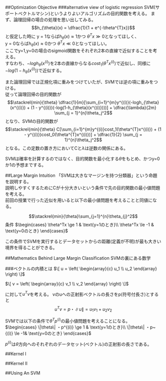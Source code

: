 ##Optimization Objective
###alternative view of logistic regression
SVM(サポートベクトルマシン)というよりよいアルゴリズムの目的関数を考える。
まず、論理回帰の場合の処理を思い出してみる。
$$h_{\theta}(x) = \dfrac{1}{1 + e^{-\theta^{T}x}}$$
と仮定した時に
y = 1ならば$h_{\theta}(x)\approx 1$かつ $\theta^{T}x \gg 0$となってほしく、<br>
y = 0ならば$h_{\theta}(x)\approx 0$かつ $\theta^{T}x \ll 0$となってほしい。<br>
ここでy=1,y=0の場合のsigmoid関数をそれぞれ2本の直線で近似することを考える。<br>
すなわち、$-logh_{\theta}(x^{(i)})$を2本の直線からなる$cost_1(\theta^{T}x^{(i)})$で近似し、同様に$-log(1-h_{\theta}(x^{(i)}))$で近似する。

また論理回帰では正規化項に重みをつけていたが、SVMでは逆の項に重みをつける。<br>
従って論理回帰の目的関数が
$$\stackrel{min}{\theta} \dfrac{1}{m}[\sum_{i=1}^{m}y^{(i)}(-logh_{\theta}(x^{(i)}) + (1 - y^{(i)})(-log(1-h_{\theta}(x^{(i)})))] + \dfrac{\lambda}{2m} \sum_{j = 1}^{n}\theta_j^2$$
となり、SVMの目的関数が
$$\stackrel{min}{\theta} C[\sum_{i=1}^{m}y^{(i)}cost_1(\theta^{T}x^{(i)}) + (1 - y^{(i)})cost_0(\theta^{T}x^{(i)})] + \dfrac{1}{2} \sum_{j = 1}^{n}\theta_j^2$$
となる。この定数の置き方においてCと$\lambda$は逆数の関係にある。

SVMは確率を計算するのではなく、目的関数を最小化する$\theta$をもとめ、かつy=0か1の予想までする。

##Large Margin Intuition
「SVMは大きなマージンを持つ分類器」という命題を説明する。<br>
説明しやすくするためにCが十分大きいという条件で先の目的関数の最小値問題を考える。<br>
前回の授業で行った近似を用いると以下の最小値問題を考えることと同値になる。

$$\stackrel{min}{\theta}\sum_{j=1}^{n}\theta_{j}^2$$
条件
$\begin{cases}
\theta^Tx \ge 1 & \text{y=1のとき}\\
\theta^Tx \le -1 & \text{y=0のとき}
\end{cases}$

この条件でSVMを実行するとデータセットからの距離(定義が不明)が最も大きい境界を得ることができる。

##Mathematics Behind Large Margin Classification
SVMの裏にある数学

###ベクトルの内積とは
$\[ u = \left(
\begin{array}{c}
u_1 \\
u_2
\end{array}
\right) \]$

$\[ v = \left(
\begin{array}{c}
v_1 \\
v_2
\end{array}
\right) \]$

に対して$u^Tv$を考える。
vのuへの正射影ベクトルの長さをp(符号付長さ)とすると
$$u^Tv = p・\|u\|=u_1v_1+u_2v_2$$

SVMでは以下の条件で$\theta^Tp^{(i)}$の最小値問題を考えることになる。
$\begin{cases}
\|\theta\| ・p^{(i)} \ge 1 & \text{y=1のとき}\\
\|\theta\| ・p~{(i)} \le -1& \text{y=0のとき}
\end{cases}$

$p^{(i)}$は$\theta$方向へのそれぞれのデータセット(ベクトル)の正射影の長さである。

##Kernel Ⅰ

##Kernel Ⅱ

##Using An SVM